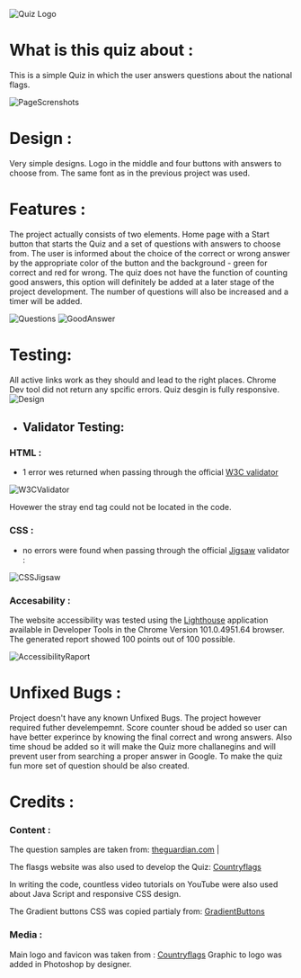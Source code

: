 ![Quiz Logo](https://res.cloudinary.com/dqoovwhgm/image/upload/v1657760641/code_institute_first_project/slider/gallery/flags_challengo_logo_rdm_yqgms5.png)


# What is this quiz about : 

This is a simple Quiz in which the user answers questions about the national flags.


![PageScrenshots](https://res.cloudinary.com/dqoovwhgm/image/upload/v1657760770/code_institute_first_project/slider/gallery/Screenshot_2022-07-14_at_03.05.53_hyfzfr.png)



# Design : 
Very simple designs. Logo in the middle and four buttons with answers to choose from. The same font as in the previous project was used.



# Features :

The project actually consists of two elements. Home page with a Start button that starts the Quiz and a set of questions with answers to choose from. The user is informed about the choice of the correct or wrong answer by the appropriate color of the button and the background - green for correct and red for wrong. The quiz does not have the function of counting good answers, this option will definitely be added at a later stage of the project development. The number of questions will also be increased and a timer will be added.

![Questions](https://res.cloudinary.com/dqoovwhgm/image/upload/v1657790924/code_institute_first_project/slider/gallery/answers_jiru1u.jpg)
![GoodAnswer](https://res.cloudinary.com/dqoovwhgm/image/upload/v1657790925/code_institute_first_project/slider/gallery/good_answer_b41pie.jpg)

# Testing:

All active links work as they should and lead to the right places. 
Chrome Dev tool did not return any spcific errors. Quiz desgin is fully responsive.
![Design](https://res.cloudinary.com/dqoovwhgm/image/upload/v1657792391/code_institute_first_project/slider/gallery/responsive_ha9gzv.jpg)


* ## Validator Testing:


### HTML :
- 1 error wes returned when passing through the official [W3C validator](https://validator.w3.org/) 

![W3CValidator](https://res.cloudinary.com/dqoovwhgm/image/upload/v1657793633/code_institute_first_project/slider/gallery/Screenshot_2022-07-14_at_12.13.15_qrp3rq.png)

Hovewer the stray end tag could not be located in the code. 


### CSS :
- no errors were found when passing through the official [Jigsaw](https://jigsaw.w3.org/css-validator/) validator :

![CSSJigsaw](https://res.cloudinary.com/dqoovwhgm/image/upload/v1653604399/code_institute_first_project/slider/readMe/css_testing_tyjjka.jpg)

### Accesability :

The website accessibility was tested using the [Lighthouse](https://developers.google.com/web/tools/lighthouse) application available in Developer Tools in the Chrome Version 101.0.4951.64 browser. The generated report showed 100 points out of 100 possible.

![AccessibilityRaport](https://res.cloudinary.com/dqoovwhgm/image/upload/v1657792582/code_institute_first_project/slider/gallery/Screenshot_2022-07-14_at_11.55.56_z80uuk.png)

# Unfixed Bugs :

Project doesn't have any known Unfixed Bugs. The project however required futher develempemnt. 
Score counter shoud be added so user can have better experince by knowing the final correct and wrong answers. Also time shoud be added so it will make the Quiz more challanegins and will prevent user from searching a proper answer in Google. To make the quiz fun more set of question should be also created. 

# Credits :

### Content :

The question samples are taken from:
[theguardian.com](https://www.theguardian.com/travel/quiz/2014/oct/10/quiz-flags-of-the-world) |

The flasgs website was also used to develop the Quiz:
[Countryflags](https://www.countryflags.com/europe/)

In writing the code, countless video tutorials on YouTube were also used about Java Script and responsive CSS design. 

The Gradient buttons CSS was copied partialy from:
[GradientButtons](https://gradientbuttons.colorion.co/)

### Media :

Main logo and favicon was taken from :
[Countryflags](https://www.countryflags.com/europe/)
Graphic to logo was added in Photoshop by designer. 

